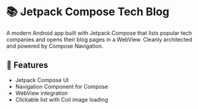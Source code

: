# 📚 Jetpack Compose Tech Blog

A modern Android app built with Jetpack Compose that lists popular tech companies and opens their blog pages in a WebView. Cleanly architected and powered by Compose Navigation.



## 🚀 Features

- Jetpack Compose UI
- Navigation Component for Compose
- WebView integration
- Clickable list with Coil image loading


